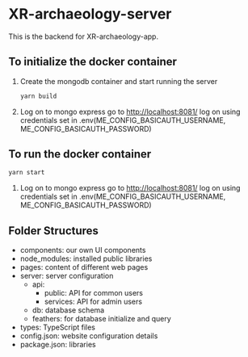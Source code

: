 # XR-archaeology-server

This is the backend for XR-archaeology-app.

## To initialize the docker container

1. Create the mongodb container and start running the server

    ``` bash
    yarn build
    ```

2. Log on to mongo express
   go to <http://localhost:8081/>
   log on using credentials set in .env(ME_CONFIG_BASICAUTH_USERNAME, ME_CONFIG_BASICAUTH_PASSWORD)

## To run the docker container

``` bash
yarn start
```

1. Log on to mongo express
   go to <http://localhost:8081/>
   log on using credentials set in .env(ME_CONFIG_BASICAUTH_USERNAME, ME_CONFIG_BASICAUTH_PASSWORD)

## Folder Structures

+ components: our own UI components
+ node_modules: installed public libraries
+ pages: content of different web pages
+ server: server configuration
  + api:
    + public: API for common users
    + services: API for admin users
  + db: database schema
  + feathers: for database initialize and query
+ types: TypeScript files
+ config.json: website configuration details
+ package.json: libraries
